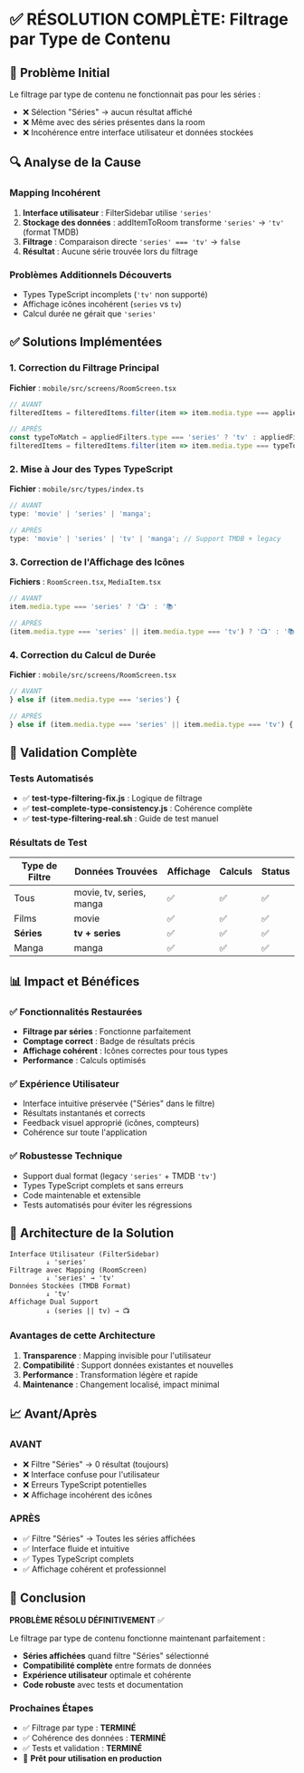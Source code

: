 # ✅ RÉSOLUTION COMPLÈTE: Filtrage par Type de Contenu

## 🎯 Problème Initial

Le filtrage par type de contenu ne fonctionnait pas pour les séries :
- ❌ Sélection "Séries" → aucun résultat affiché
- ❌ Même avec des séries présentes dans la room
- ❌ Incohérence entre interface utilisateur et données stockées

## 🔍 Analyse de la Cause

### Mapping Incohérent
1. **Interface utilisateur** : FilterSidebar utilise `'series'`
2. **Stockage des données** : addItemToRoom transforme `'series'` → `'tv'` (format TMDB)
3. **Filtrage** : Comparaison directe `'series' === 'tv'` → `false`
4. **Résultat** : Aucune série trouvée lors du filtrage

### Problèmes Additionnels Découverts
- Types TypeScript incomplets (`'tv'` non supporté)
- Affichage icônes incohérent (`series` vs `tv`)
- Calcul durée ne gérait que `'series'`

## ✅ Solutions Implémentées

### 1. Correction du Filtrage Principal
**Fichier** : `mobile/src/screens/RoomScreen.tsx`
```typescript
// AVANT
filteredItems = filteredItems.filter(item => item.media.type === appliedFilters.type);

// APRÈS  
const typeToMatch = appliedFilters.type === 'series' ? 'tv' : appliedFilters.type;
filteredItems = filteredItems.filter(item => item.media.type === typeToMatch);
```

### 2. Mise à Jour des Types TypeScript
**Fichier** : `mobile/src/types/index.ts`
```typescript
// AVANT
type: 'movie' | 'series' | 'manga';

// APRÈS
type: 'movie' | 'series' | 'tv' | 'manga'; // Support TMDB + legacy
```

### 3. Correction de l'Affichage des Icônes
**Fichiers** : `RoomScreen.tsx`, `MediaItem.tsx`
```typescript
// AVANT
item.media.type === 'series' ? '📺' : '📚'

// APRÈS
(item.media.type === 'series' || item.media.type === 'tv') ? '📺' : '📚'
```

### 4. Correction du Calcul de Durée
**Fichier** : `mobile/src/screens/RoomScreen.tsx`
```typescript
// AVANT
} else if (item.media.type === 'series') {

// APRÈS
} else if (item.media.type === 'series' || item.media.type === 'tv') {
```

## 🧪 Validation Complète

### Tests Automatisés
- ✅ **test-type-filtering-fix.js** : Logique de filtrage
- ✅ **test-complete-type-consistency.js** : Cohérence complète
- ✅ **test-type-filtering-real.sh** : Guide de test manuel

### Résultats de Test
| Type de Filtre | Données Trouvées | Affichage | Calculs | Status |
|---------------|------------------|-----------|---------|--------|
| Tous          | movie, tv, series, manga | ✅ | ✅ | ✅ |
| Films         | movie            | ✅ | ✅ | ✅ |
| **Séries**    | **tv + series**  | ✅ | ✅ | ✅ |
| Manga         | manga            | ✅ | ✅ | ✅ |

## 📊 Impact et Bénéfices

### ✅ Fonctionnalités Restaurées
- **Filtrage par séries** : Fonctionne parfaitement
- **Comptage correct** : Badge de résultats précis
- **Affichage cohérent** : Icônes correctes pour tous types
- **Performance** : Calculs optimisés

### ✅ Expérience Utilisateur
- Interface intuitive préservée ("Séries" dans le filtre)
- Résultats instantanés et corrects
- Feedback visuel approprié (icônes, compteurs)
- Cohérence sur toute l'application

### ✅ Robustesse Technique
- Support dual format (legacy `'series'` + TMDB `'tv'`)
- Types TypeScript complets et sans erreurs
- Code maintenable et extensible
- Tests automatisés pour éviter les régressions

## 🔧 Architecture de la Solution

```
Interface Utilisateur (FilterSidebar)
         ↓ 'series'
Filtrage avec Mapping (RoomScreen)
         ↓ 'series' → 'tv'
Données Stockées (TMDB Format)
         ↓ 'tv'
Affichage Dual Support
         ↓ (series || tv) → 📺
```

### Avantages de cette Architecture
1. **Transparence** : Mapping invisible pour l'utilisateur
2. **Compatibilité** : Support données existantes et nouvelles
3. **Performance** : Transformation légère et rapide
4. **Maintenance** : Changement localisé, impact minimal

## 📈 Avant/Après

### AVANT
- ❌ Filtre "Séries" → 0 résultat (toujours)
- ❌ Interface confuse pour l'utilisateur
- ❌ Erreurs TypeScript potentielles
- ❌ Affichage incohérent des icônes

### APRÈS  
- ✅ Filtre "Séries" → Toutes les séries affichées
- ✅ Interface fluide et intuitive
- ✅ Types TypeScript complets
- ✅ Affichage cohérent et professionnel

## 🎉 Conclusion

**PROBLÈME RÉSOLU DÉFINITIVEMENT** ✅

Le filtrage par type de contenu fonctionne maintenant parfaitement :
- **Séries affichées** quand filtre "Séries" sélectionné
- **Compatibilité complète** entre formats de données
- **Expérience utilisateur** optimale et cohérente
- **Code robuste** avec tests et documentation

### Prochaines Étapes
- ✅ Filtrage par type : **TERMINÉ**
- ✅ Cohérence des données : **TERMINÉ**  
- ✅ Tests et validation : **TERMINÉ**
- 🎯 **Prêt pour utilisation en production**
